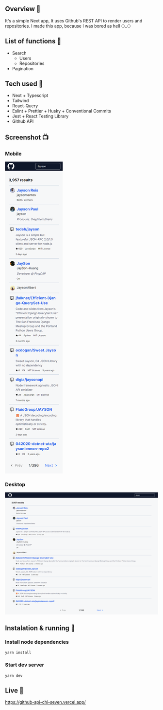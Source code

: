 
## Overview 🎉
It's a simple Next app, It uses Github's REST API to render users and repositories.
I made this app, because I was bored as hell ⚆_⚆


## List of functions 📃
- Search
	- Users
	- Repositories
- Pagination

## Tech used 🔧
- Next + Typescript
- Tailwind
- React-Query
- Eslint + Prettier + Husky + Conventional Commits
- Jest + React Testing Library
- Github API

## Screenshot 📺
### Mobile
![Website preview](https://raw.githubusercontent.com/MaciejGarncarski/github-api/main/screenshot-mobile.png?raw=true?raw=true "Desktop view")

### Desktop
![Website preview](https://raw.githubusercontent.com/MaciejGarncarski/github-api/main/screenshot-desktop.png?raw=true?raw=true "Desktop view")

## Instalation & running 💾

### Install node dependencies
```
yarn install
```

### Start dev server
```
yarn dev
```

## Live 📍
https://github-api-chi-seven.vercel.app/